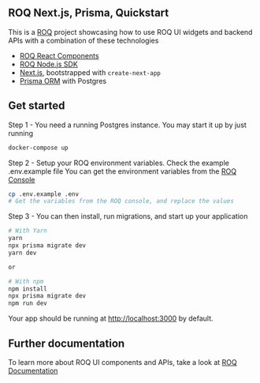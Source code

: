 ## ROQ Next.js, Prisma, Quickstart

This is a [ROQ](https://roq.tech) project showcasing how to use ROQ UI widgets and backend APIs with a combination of these technologies

- [ROQ React Components](https://www.npmjs.com/package/@roq/ui-react)
- [ROQ Node.js SDK](https://www.npmjs.com/package/ronodejs-sdk)
- [Next.js](https://nextjs.org), bootstrapped with `create-next-app`
- [Prisma ORM](https://www.prisma.io) with Postgres

## Get started

Step 1 - You need a running Postgres instance. You may start it up by just running

```bash
docker-compose up
```

Step 2 - Setup your ROQ environment variables. Check the example .env.example file
You can get the environment variables from the [ROQ Console](https://console.roq.tech)

```bash
cp .env.example .env
# Get the variables from the ROQ console, and replace the values
```

Step 3 - You can then install, run migrations, and start up your application

```bash
# With Yarn
yarn
npx prisma migrate dev
yarn dev

or

# With npm
npm install
npx prisma migrate dev
npm run dev
```

Your app should be running at [http://localhost:3000](http://localhost:3000) by default.

## Further documentation

To learn more about ROQ UI components and APIs, take a look at [ROQ Documentation](https://nextjs.org/docs)
